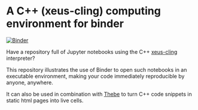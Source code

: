 # A C++ (xeus-cling) computing environment for binder

[![Binder](https://beta.mybinder.org/badge.svg)](https://beta.mybinder.org/v2/gh/nthiery/xeus-cling-binder-env/master?filepath=index.ipynb)

Have a repository full of Jupyter notebooks using the C++ 
[xeus-cling](https://github.com/QuantStack/xeus-cling) interpreter?

This repository illustrates the use of Binder to open such notebooks
in an executable environment, making your code immediately reproducible by anyone, anywhere. 

It can also be used in combination with [Thebe](https://github.com/minrk/thebelab)
to turn C++ code snippets in static html pages into live cells.
